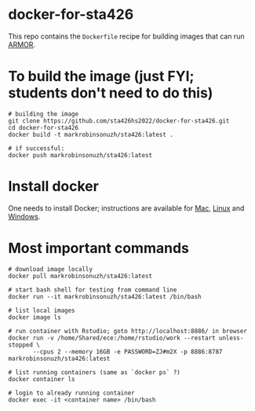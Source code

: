 # docker-for-sta426
This repo contains the `Dockerfile` recipe for building images that can run [ARMOR](https://github.com/csoneson/ARMOR).

# To build the image (just FYI; students don't need to do this)

```
# building the image
git clone https://github.com/sta426hs2022/docker-for-sta426.git
cd docker-for-sta426
docker build -t markrobinsonuzh/sta426:latest .

# if successful:
docker push markrobinsonuzh/sta426:latest
```

# Install docker

One needs to install Docker; instructions are available for [Mac](https://docs.docker.com/desktop/install/mac-install/), [Linux](https://docs.docker.com/desktop/install/linux-install/) and [Windows](https://docs.docker.com/desktop/install/windows-install/).  


# Most important commands

```
# download image locally
docker pull markrobinsonuzh/sta426:latest

# start bash shell for testing from command line
docker run --it markrobinsonuzh/sta426:latest /bin/bash

# list local images
docker image ls

# run container with Rstudio; goto http://localhost:8886/ in browser
docker run -v /home/Shared/ece:/home/rstudio/work --restart unless-stopped \
       --cpus 2 --memory 16GB -e PASSWORD=ZJ#m2X -p 8886:8787 markrobinsonuzh/sta426:latest

# list running containers (same as `docker ps` ?)
docker container ls

# login to already running container
docker exec -it <container name> /bin/bash
```

